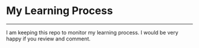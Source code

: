# My Learning Process
----
I am keeping this repo to monitor my learning process.
I would be very happy if you review and comment.
